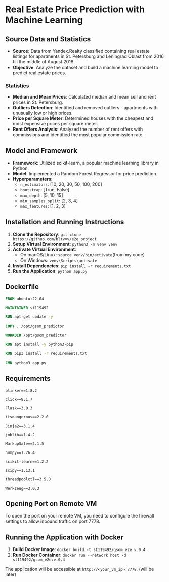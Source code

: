 # Real Estate Price Prediction with Machine Learning

## Source Data and Statistics

- **Source**: Data from Yandex.Realty classified containing real estate listings for apartments in St. Petersburg and Leningrad Oblast from 2016 till the middle of August 2018.
- **Objective**: Analyze the dataset and build a machine learning model to predict real estate prices.

### Statistics
- **Median and Mean Prices**: Calculated median and mean sell and rent prices in St. Petersburg.
- **Outliers Detection**: Identified and removed outliers - apartments with unusually low or high prices.
- **Price per Square Meter**: Determined houses with the cheapest and most expensive prices per square meter.
- **Rent Offers Analysis**: Analyzed the number of rent offers with commissions and identified the most popular commission rate.

## Model and Framework

- **Framework**: Utilized scikit-learn, a popular machine learning library in Python.
- **Model**: Implemented a Random Forest Regressor for price prediction.
- **Hyperparameters**:
  - `n_estimators`: [10, 20, 30, 50, 100, 200]
  - `bootstrap`: [True, False]
  - `max_depth`: [5, 10, 15]
  - `min_samples_split`: [2, 3, 4]
  - `max_features`: [1, 2, 3]

 ## Installation and Running Instructions

1. **Clone the Repository**: `git clone https://github.com/bltvvv/e2e_project`
2. **Setup Virtual Environment**: `python3 -m venv venv`
3. **Activate Virtual Environment**:
   - On macOS/Linux: `source venv/bin/activate`(from my code)
   - On Windows: `venv\Scripts\activate`
4. **Install Dependencies**: `pip install -r requirements.txt`
5. **Run the Application**: `python app.py`

## Dockerfile

```dockerfile
FROM ubuntu:22.04

MAINTAINER st119492

RUN apt-get update -y

COPY . /opt/gsom_predictor

WORKDIR /opt/gsom_predictor

RUN apt install -y python3-pip

RUN pip3 install -r requirements.txt

CMD python3 app.py
```

## Requirements

```
blinker==1.8.2

click==8.1.7

Flask==3.0.3

itsdangerous==2.2.0

Jinja2==3.1.4

joblib==1.4.2

MarkupSafe==2.1.5

numpy==1.26.4

scikit-learn==1.2.2

scipy==1.13.1

threadpoolctl==3.5.0

Werkzeug==3.0.3
```


## Opening Port on Remote VM

To open the port on your remote VM, you need to configure the firewall settings to allow inbound traffic on port 7778.

## Running the Application with Docker

1. **Build Docker Image**: `docker build -t st119492/gsom_e2e:v.0.4 .`
2. **Run Docker Container**: `docker run --network host -d st119492/gsom_e2e:v.0.4`

The application will be accessible at `http://<your_vm_ip>:7778`. (will be later)



